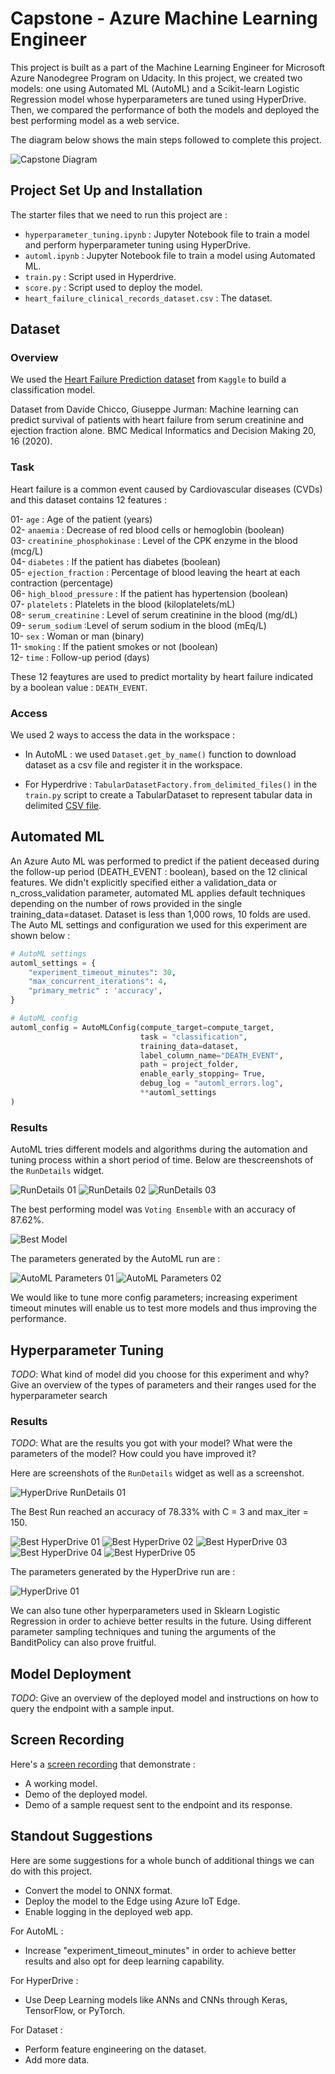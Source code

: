# Capstone - Azure Machine Learning Engineer

This project is built as a part of the Machine Learning Engineer for Microsoft Azure Nanodegree Program on Udacity. In this project, we created two models: one using Automated ML (AutoML) and a Scikit-learn Logistic Regression model whose hyperparameters are tuned using HyperDrive. Then, we compared the performance of both the models and deployed the best performing model as a web service.

The diagram below shows the main steps followed to complete this project.

![Capstone Diagram](https://github.com/nbelmokhtar/Udacity_AZMLND_Project_3_Capstone/blob/master/starter_file/screenshots/capstone-diagram.png)

## Project Set Up and Installation

The starter files that we need to run this project are :

- `hyperparameter_tuning.ipynb` : Jupyter Notebook file to train a model and perform hyperparameter tuning using HyperDrive.
- `automl.ipynb` : Jupyter Notebook file to train a model using Automated ML. 
- `train.py` : Script used in Hyperdrive.
- `score.py` : Script used to deploy the model.
- `heart_failure_clinical_records_dataset.csv` : The dataset.

## Dataset

### Overview

We used the [Heart Failure Prediction dataset](https://www.kaggle.com/andrewmvd/heart-failure-clinical-data) from `Kaggle` to build a classification model.

Dataset from Davide Chicco, Giuseppe Jurman: Machine learning can predict survival of patients with heart failure from serum creatinine and ejection fraction alone. BMC Medical Informatics and Decision Making 20, 16 (2020).

### Task

Heart failure is a common event caused by Cardiovascular diseases (CVDs) and this dataset contains 12 features :

01- `age` : Age of the patient (years)<br/> 
02- `anaemia` : Decrease of red blood cells or hemoglobin (boolean)<br/> 
03- `creatinine_phosphokinase` : Level of the CPK enzyme in the blood (mcg/L)<br/> 
04- `diabetes` : If the patient has diabetes (boolean)<br/> 
05- `ejection_fraction` : Percentage of blood leaving the heart at each contraction (percentage)<br/> 
06- `high_blood_pressure` : If the patient has hypertension (boolean)<br/> 
07- `platelets` : Platelets in the blood (kiloplatelets/mL)<br/> 
08- `serum_creatinine` : Level of serum creatinine in the blood (mg/dL)<br/> 
09- `serum_sodium` :Level of serum sodium in the blood (mEq/L)<br/> 
10- `sex` : Woman or man (binary)<br/> 
11- `smoking` : If the patient smokes or not (boolean)<br/> 
12- `time` : Follow-up period (days)<br/>

These 12 feaytures are used to predict mortality by heart failure indicated by a boolean value : `DEATH_EVENT`.
 
### Access

We used 2 ways to access the data in the workspace :

- In AutoML : we used `Dataset.get_by_name()` function to download dataset as a csv file and register it in the workspace.

- For Hyperdrive : `TabularDatasetFactory.from_delimited_files()` in the `train.py` script to create a TabularDataset to represent tabular data in delimited [CSV file](https://raw.githubusercontent.com/nbelmokhtar/Udacity_AZMLND_Project_3_Capstone/master/starter_file/heart_failure_clinical_records_dataset.csv).

## Automated ML

An Azure Auto ML was performed to predict if the patient deceased during the follow-up period (DEATH_EVENT : boolean), based on the 12 clinical features. We didn't explicitly specified either a validation_data or n_cross_validation parameter, automated ML applies default techniques depending on the number of rows provided in the single training_data=dataset. Dataset is less than 1,000 rows, 10 folds are used. The Auto ML settings and configuration we used for this experiment are shown below :

```python
# AutoML settings
automl_settings = {
    "experiment_timeout_minutes": 30,
    "max_concurrent_iterations": 4,
    "primary_metric" : 'accuracy',
}

# AutoML config
automl_config = AutoMLConfig(compute_target=compute_target,
                             task = "classification",
                             training_data=dataset,
                             label_column_name="DEATH_EVENT",   
                             path = project_folder,
                             enable_early_stopping= True,
                             debug_log = "automl_errors.log",
                             **automl_settings
)
```

### Results

AutoML tries different models and algorithms during the automation and tuning process within a short period of time. Below are thescreenshots of the `RunDetails` widget.  

![RunDetails 01](https://github.com/nbelmokhtar/Udacity_AZMLND_Project_3_Capstone/blob/master/starter_file/screenshots/automl/001.PNG)
![RunDetails 02](https://github.com/nbelmokhtar/Udacity_AZMLND_Project_3_Capstone/blob/master/starter_file/screenshots/automl/002.PNG)
![RunDetails 03](https://github.com/nbelmokhtar/Udacity_AZMLND_Project_3_Capstone/blob/master/starter_file/screenshots/automl/003.PNG)

The best performing model was `Voting Ensemble` with an accuracy of 87.62%.

![Best Model](https://github.com/nbelmokhtar/Udacity_AZMLND_Project_3_Capstone/blob/master/starter_file/screenshots/automl/008.PNG)

The parameters generated by the AutoML run are :

![AutoML Parameters 01](https://github.com/nbelmokhtar/Udacity_AZMLND_Project_3_Capstone/blob/master/starter_file/screenshots/automl/004.PNG)
![AutoML Parameters 02](https://github.com/nbelmokhtar/Udacity_AZMLND_Project_3_Capstone/blob/master/starter_file/screenshots/automl/005.PNG)

We would like to tune more config parameters; increasing experiment timeout minutes will enable us to test more models and thus improving the performance.

## Hyperparameter Tuning
*TODO*: What kind of model did you choose for this experiment and why? Give an overview of the types of parameters and their ranges used for the hyperparameter search


### Results
*TODO*: What are the results you got with your model? What were the parameters of the model? How could you have improved it?

Here are screenshots of the `RunDetails` widget as well as a screenshot.

![HyperDrive RunDetails 01](https://github.com/nbelmokhtar/Udacity_AZMLND_Project_3_Capstone/blob/master/starter_file/screenshots/hdr/009.PNG)

The Best Run reached an accuracy of 78.33% with C = 3 and max_iter = 150.

![Best HyperDrive 01](https://github.com/nbelmokhtar/Udacity_AZMLND_Project_3_Capstone/blob/master/starter_file/screenshots/hdr/001.PNG)
![Best HyperDrive 02](https://github.com/nbelmokhtar/Udacity_AZMLND_Project_3_Capstone/blob/master/starter_file/screenshots/hdr/002.PNG)
![Best HyperDrive 03](https://github.com/nbelmokhtar/Udacity_AZMLND_Project_3_Capstone/blob/master/starter_file/screenshots/hdr/003.PNG)
![Best HyperDrive 04](https://github.com/nbelmokhtar/Udacity_AZMLND_Project_3_Capstone/blob/master/starter_file/screenshots/hdr/004.PNG)
![Best HyperDrive 05](https://github.com/nbelmokhtar/Udacity_AZMLND_Project_3_Capstone/blob/master/starter_file/screenshots/hdr/005.PNG)

The parameters generated by the HyperDrive run are :

![HyperDrive 01](https://github.com/nbelmokhtar/Udacity_AZMLND_Project_3_Capstone/blob/master/starter_file/screenshots/hdr/006.PNG)

We can also tune other hyperparameters used in Sklearn Logistic Regression in order to achieve better results in the future. Using different parameter sampling techniques and tuning the arguments of the BanditPolicy can also prove fruitful.

## Model Deployment
*TODO*: Give an overview of the deployed model and instructions on how to query the endpoint with a sample input.

## Screen Recording

Here's a [screen recording](https://www.dropbox.com/s/yl9b4pqcduo3je3/nb-udacity-azmlnd-project-3.mp4?dl=0) that demonstrate :

- A working model.
- Demo of the deployed  model.
- Demo of a sample request sent to the endpoint and its response.

## Standout Suggestions

Here are some suggestions for a whole bunch of additional things we can do with this project.

- Convert the model to ONNX format.
- Deploy the model to the Edge using Azure IoT Edge.
- Enable logging in the deployed web app.

For AutoML :

- Increase "experiment_timeout_minutes" in order to achieve better results and also opt for deep learning capability.

For HyperDrive :

- Use Deep Learning models like ANNs and CNNs through Keras, TensorFlow, or PyTorch.

For Dataset :

- Perform feature engineering on the dataset.
- Add more data.
